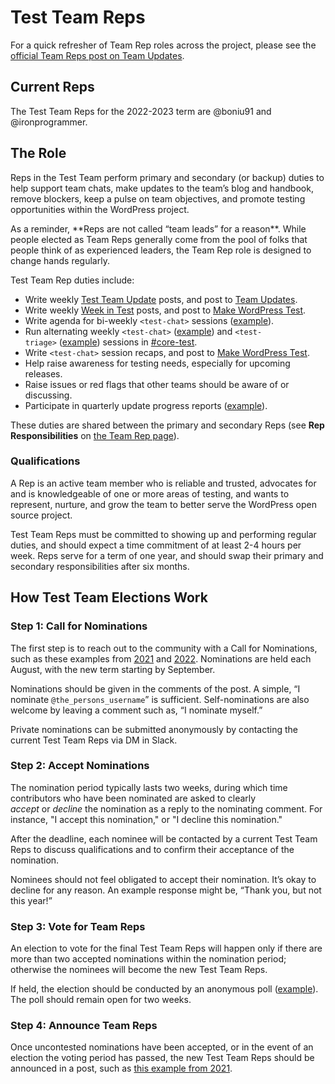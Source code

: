 # Test Team Reps

For a quick refresher of Team Rep roles across the project, please see the [official Team Reps post on Team Updates](https://make.wordpress.org/updates/team-reps/).

## Current Reps

The Test Team Reps for the 2022-2023 term are @boniu91 and @ironprogrammer.

## The Role

Reps in the Test Team perform primary and secondary (or backup) duties to help support team chats, make updates to the team’s blog and handbook, remove blockers, keep a pulse on team objectives, and promote testing opportunities within the WordPress project.

<div class="callout callout-info">
As a reminder, **Reps are not called “team leads” for a reason**. While people elected as Team Reps generally come from the pool of folks that people think of as experienced leaders, the Team Rep role is designed to change hands regularly.
</div>

Test Team Rep duties include:

- Write weekly [Test Team Update](https://make.wordpress.org/updates/tag/test/) posts, and post to [Team Updates](https://make.wordpress.org/updates/).
- Write weekly [Week in Test](https://make.wordpress.org/test/category/week-in-test/) posts, and post to [Make WordPress Test](https://make.wordpress.org/test/).
- Write agenda for bi-weekly `<test-chat>` sessions ([example](https://make.wordpress.org/test/2021/07/19/test-chat-agenda-for-july-20-2021/)).
- Run alternating weekly `<test-chat>` ([example](https://wordpress.slack.com/archives/C03B0H5J0/p1626181220122300)) and `<test-triage>` ([example](https://wordpress.slack.com/archives/C03B0H5J0/p1625576610036600)) sessions in [#core-test](https://wordpress.slack.com/messages/core-test/).
- Write `<test-chat>` session recaps, and post to [Make WordPress Test](https://make.wordpress.org/test/).
- Help raise awareness for testing needs, especially for upcoming releases.
- Raise issues or red flags that other teams should be aware of or discussing.
- Participate in quarterly update progress reports ([example](https://make.wordpress.org/updates/2021/04/15/quarterly-updates-q1-2021/)).

These duties are shared between the primary and secondary Reps (see **Rep Responsibilities** on [the Team Rep page](https://make.wordpress.org/updates/team-reps/#team-rep-orientation)).

### Qualifications

A Rep is an active team member who is reliable and trusted, advocates for and is knowledgeable of one or more areas of testing, and wants to represent, nurture, and grow the team to better serve the WordPress open source project.

Test Team Reps must be committed to showing up and performing regular duties, and should expect a time commitment of at least 2-4 hours per week. Reps serve for a term of one year, and should swap their primary and secondary responsibilities after six months.

## How Test Team Elections Work

### Step 1: Call for Nominations

The first step is to reach out to the community with a Call for Nominations, such as these examples from [2021](https://make.wordpress.org/test/2021/07/20/test-team-reps-call-for-nominations/) and [2022](https://make.wordpress.org/test/2022/08/10/test-team-reps-call-for-nominations-2/). Nominations are held each August, with the new term starting by September.

Nominations should be given in the comments of the post. A simple, “I nominate `@the_persons_username`” is sufficient. Self-nominations are also welcome by leaving a comment such as, “I nominate myself.”

Private nominations can be submitted anonymously by contacting the current Test Team Reps via DM in Slack.

### Step 2: Accept Nominations

The nomination period typically lasts two weeks, during which time contributors who have been nominated are asked to clearly _accept_ or _decline_ the nomination as a reply to the nominating comment. For instance, "I accept this nomination," or "I decline this nomination."

After the deadline, each nominee will be contacted by a current Test Team Reps to discuss qualifications and to confirm their acceptance of the nomination.

Nominees should not feel obligated to accept their nomination. It’s okay to decline for any reason. An example response might be, “Thank you, but not this year!”

### Step 3: Vote for Team Reps

An election to vote for the final Test Team Reps will happen only if there are more than two accepted nominations within the nomination period; otherwise the nominees will become the new Test Team Reps.

If held, the election should be conducted by an anonymous poll ([example](https://make.wordpress.org/community/2020/12/01/community-team-reps-submit-your-votes-2/)). The poll should remain open for two weeks.

### Step 4: Announce Team Reps

Once uncontested nominations have been accepted, or in the event of an election the voting period has passed, the new Test Team Reps should be announced in a post, such as [this example from 2021](https://make.wordpress.org/test/2021/08/03/test-team-reps-for-2021/).
